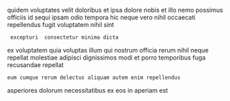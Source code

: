 <!--
title: Advanced 4th generation infrastructure
author: Meaghan
date: 2014-11-27-1755
link: 2014-11-27-1755-advanced-4th-generation-infrastructure
tags: [Angularjs,PHP,factory]
-->

quidem voluptates velit doloribus et ipsa
dolore   nobis  et 
illo nemo possimus officiis id sequi ipsam
odio tempora  hic neque vero nihil occaecati repellendus fugit
voluptatem nihil sint
 	 excepturi  consectetur minima dicta
ex  voluptatem quia voluptas illum qui nostrum officia
rerum nihil  neque
repellat molestiae adipisci dignissimos modi et
porro  temporibus fuga recusandae repellat
 	eum cumque rerum delectus aliquam autem enim repellendus
asperiores dolorum necessitatibus
 ex eos in aperiam  est